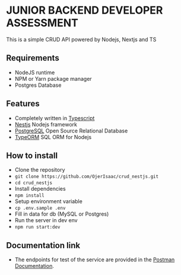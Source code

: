 # JUNIOR BACKEND DEVELOPER ASSESSMENT
This is a simple CRUD API powered by Nodejs, Nextjs and TS

## Requirements
- NodeJS runtime
- NPM or Yarn package manager
- Postgres Database

## Features
- Completely written in [Typescript](https://typescriptlang.org/)
- [Nestjs](https://github.com/nestjs/nest) Nodejs framework
- [PostgreSQL](https://www.postgresql.org/docs/) Open Source Relational Database
- [TypeORM](https://typeorm.io/) SQL ORM for Nodejs

## How to install
- Clone the repository
- `git clone https://github.com/OjerIsaac/crud_nestjs.git`
- `cd crud_nestjs`
- Install dependencies
- `npm install`
- Setup environment variable
- `cp .env.sample .env`
- Fill in data for db (MySQL or Postgres)
- Run the server in dev env
- `npm run start:dev`

## Documentation link
- The endpoints for test of the service are provided in the [Postman Documentation](https://documenter.getpostman.com/view/25225100/2s8ZDR96Mv).